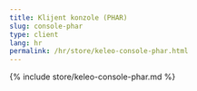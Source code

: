 ```yaml
---
title: Klijent konzole (PHAR)
slug: console-phar
type: client
lang: hr
permalink: /hr/store/keleo-console-phar.html
---
```


{% include store/keleo-console-phar.md %}

